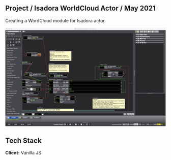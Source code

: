 ## Project / Isadora WorldCloud Actor / May 2021
Creating a WordCloud module for Isadora actor. 

![](project.gif)



## Tech Stack

**Client:** Vanilla JS
  